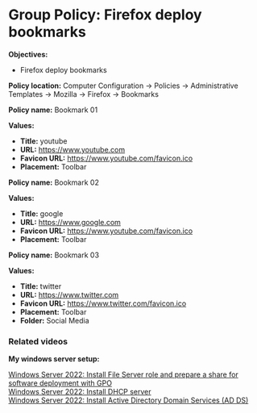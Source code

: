 # Group Policy: Firefox deploy bookmarks

<b>Objectives:</b>

* Firefox deploy bookmarks

<b>Policy location:</b> Computer Configuration -> Policies -> Administrative Templates -> Mozilla -> Firefox -> Bookmarks

<b>Policy name:</b> Bookmark 01

<b>Values:</b> 

* <b>Title:</b> youtube
* <b>URL:</b> https://www.youtube.com
* <b>Favicon URL:</b> https://www.youtube.com/favicon.ico
* <b>Placement:</b> Toolbar

<b>Policy name:</b> Bookmark 02

<b>Values:</b> 

* <b>Title:</b> google
* <b>URL:</b> https://www.google.com
* <b>Favicon URL:</b> https://www.youtube.com/favicon.ico
* <b>Placement:</b> Toolbar

<b>Policy name:</b> Bookmark 03

<b>Values:</b> 

* <b>Title:</b> twitter
* <b>URL:</b> https://www.twitter.com
* <b>Favicon URL:</b> https://www.twitter.com/favicon.ico
* <b>Placement:</b> Toolbar
* <b>Folder:</b> Social Media

### Related videos

<b>My windows server setup:</b> <br />

[Windows Server 2022: Install File Server role and prepare a share for software deployment with GPO](https://youtu.be/jEWSdC2qwyA) <br />
[Windows Server 2022: Install DHCP server](https://youtu.be/8n0MD9stQis) <br />
[Windows Server 2022: Install Active Directory Domain Services (AD DS)](https://youtu.be/1cYewbW3Tl0) <br />